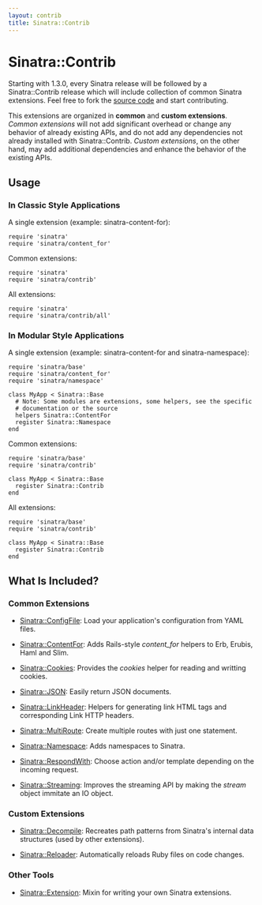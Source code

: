 ```yaml
---
layout: contrib
title: Sinatra::Contrib
---
```


Sinatra::Contrib
================

Starting with 1.3.0, every Sinatra release will be followed by a
Sinatra::Contrib release which will include collection of common Sinatra
extensions.  Feel free to fork the
[source code](https://github.com/sinatra/sinatra-contrib) and start
contributing.

This extensions are organized in **common** and **custom extensions**.  *Common
extensions* will not add significant overhead or change any behavior of already
existing APIs, and do not add any dependencies not already installed with
Sinatra::Contrib.  *Custom extensions*, on the other hand, may add additional
dependencies and enhance the behavior of the existing APIs.


## Usage

### In Classic Style Applications

A single extension (example: sinatra-content-for):

    require 'sinatra'
    require 'sinatra/content_for'

Common extensions:

    require 'sinatra'
    require 'sinatra/contrib'

All extensions:

    require 'sinatra'
    require 'sinatra/contrib/all'

### In Modular Style Applications

A single extension (example: sinatra-content-for and sinatra-namespace):

    require 'sinatra/base'
    require 'sinatra/content_for'
    require 'sinatra/namespace'

    class MyApp < Sinatra::Base
      # Note: Some modules are extensions, some helpers, see the specific
      # documentation or the source
      helpers Sinatra::ContentFor
      register Sinatra::Namespace
    end

Common extensions:

    require 'sinatra/base'
    require 'sinatra/contrib'

    class MyApp < Sinatra::Base
      register Sinatra::Contrib
    end

All extensions:

    require 'sinatra/base'
    require 'sinatra/contrib'

    class MyApp < Sinatra::Base
      register Sinatra::Contrib
    end


## What Is Included?

### Common Extensions

* [Sinatra::ConfigFile](config_file.html): Load your application's
  configuration from YAML files.

* [Sinatra::ContentFor](content_for.html): Adds Rails-style *content_for*
  helpers to Erb, Erubis, Haml and Slim.

* [Sinatra::Cookies](cookies.html): Provides the *cookies* helper for reading
  and writting cookies.

* [Sinatra::JSON](json.html): Easily return JSON documents.

* [Sinatra::LinkHeader](link_header.html): Helpers for generating link HTML
  tags and corresponding Link HTTP headers. 

* [Sinatra::MultiRoute](multi_route.html): Create multiple routes with just one
  statement.

* [Sinatra::Namespace](namespace.html): Adds namespaces to Sinatra.

* [Sinatra::RespondWith](respond_with.html): Choose action and/or template
  depending on the incoming request.

* [Sinatra::Streaming](streaming.html): Improves the streaming API by making
  the *stream* object immitate an IO object.

### Custom Extensions

* [Sinatra::Decompile](decompile.html): Recreates path patterns from Sinatra's
  internal data structures (used by other extensions).

* [Sinatra::Reloader](reloader.html): Automatically reloads Ruby files on code
  changes.

### Other Tools

* [Sinatra::Extension](extension.html): Mixin for writing your own Sinatra
  extensions.

